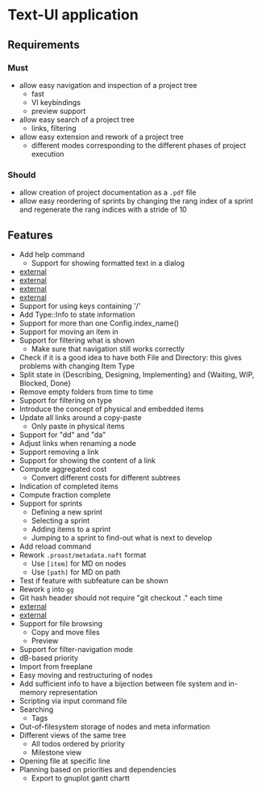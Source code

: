<!--
[proast]
-->
Text-UI application
===================

## Requirements

### Must

* allow easy navigation and inspection of a project tree
  * fast
  * VI keybindings
  * preview support
* allow easy search of a project tree
  * links, filtering
* allow easy extension and rework of a project tree
  * different modes corresponding to the different phases of project execution

### Should

* allow creation of project documentation as a `.pdf` file
* allow easy reordering of sprints by changing the rang index of a sprint and regenerate the rang indices with a stride of 10

## Features

* Add help command
  * Support for showing formatted text in a dialog
* [external](key:support_sorting_based_on_state)
* [external](key:when_adding_an_item,_add_it_right_behind_the_current_location)
* [external](key:do_not_fail_on_unfound_not_after_opening_a_document)
* [external](key:apply_all_changes_via_oo)
* Support for using keys containing '/'
* Add Type::Info to state information
* Support for more than one Config.index_name()
* Support for moving an item in
* Support for filtering what is shown
  * Make sure that navigation still works correctly
* Check if it is a good idea to have both File and Directory: this gives problems with changing Item Type
* Split state in {Describing, Designing, Implementing} and {Waiting, WIP, Blocked, Done}
* Remove empty folders from time to time
* Support for filtering on type
* Introduce the concept of physical and embedded items
* Update all links around a copy-paste
  * Only paste in physical items
* Support for "dd" and "da"
* Adjust links when renaming a node
* Support removing a link
* Support for showing the content of a link
* Compute aggregated cost
  * Convert different costs for different subtrees
* Indication of completed items
* Compute fraction complete
* Support for sprints
  * Defining a new sprint
  * Selecting a sprint
  * Adding items to a sprint
  * Jumping to a sprint to find-out what is next to develop
* Add reload command
* Rework `.proast/metadata.naft` format
  * Use `[item]` for MD on nodes
  * Use `[path]` for MD on path
* Test if feature with subfeature can be shown
* Rework `g` into `gg`
* Git hash header should not require "git checkout ." each time
* [external](key:help)
* [external](key:bugs)
* Support for file browsing
  * Copy and move files
  * Preview
* Support for filter-navigation mode
* dB-based priority
* Import from freeplane
* Easy moving and restructuring of nodes
* Add sufficient info to have a bijection between file system and in-memory representation
* Scripting via input command file
* Searching
  * Tags
* Out-of-filesystem storage of nodes and meta information
* Different views of the same tree
  * All todos ordered by priority
  * Milestone view
* Opening file at specific line
* Planning based on priorities and dependencies
  * Export to gnuplot gantt chartt
